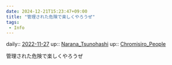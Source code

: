 ```yaml
---
date: 2024-12-21T15:23:47+09:00
title: "管理された危険で楽しくやろうぜ"
tags:
 - Info
---
```


daily:: [2022-11-27](/Daily_Note/2022-11-27.md)
up:: [Narana_Tsunohashi](Bar/Novel/Nacaria/Narana_Tsunohashi.md)
up:: [Chromisiro_People](Bar/Novel/Nacaria/Chromisiro_People.md)

管理された危険で楽しくやろうぜ